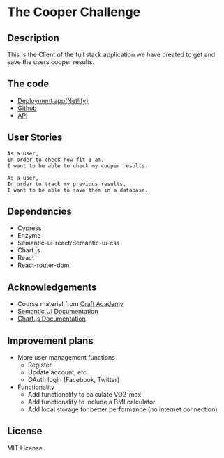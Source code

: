 # The Cooper Challenge

## Description
This is the Client of the full stack application we have created to get and save the users cooper results.

## The code
- [Deployment app(Netlify)](https://whssl-cooper-challenge.netlify.app/)
- [Github](https://github.com/salindholm/cooper_challenge)
- [API](https://github.com/salindholm/cooper_api)

## User Stories
```
As a user,
In order to check how fit I am,
I want to be able to check my cooper results.
```
```
As a user,
In order to track my previous results,
I want to be able to save them in a database.
```

## Dependencies
- Cypress
- Enzyme
- Semantic-ui-react/Semantic-ui-css
- Chart.js
- React
- React-router-dom

## Acknowledgements
- Course material from [Craft Academy](https://www.craftacademy.se/english/)
- [Semantic UI Documentation](https://react.semantic-ui.com/)
- [Chart.js Documentation](https://github.com/reactchartjs/react-chartjs-2)

## Improvement plans
- More user management functions
    - Register
    - Update account, etc
    - OAuth login (Facebook, Twitter)
- Functionality
    - Add functionality to calculate VO2-max
    - Add functionality to include a BMI calculator
    - Add local storage for better performance (no internet connection)

## License
MIT License